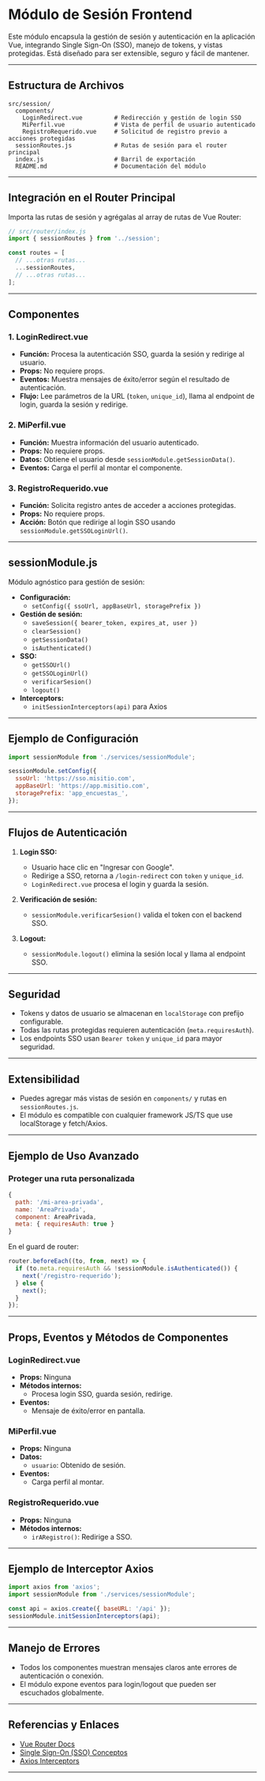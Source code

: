 # Módulo de Sesión Frontend

Este módulo encapsula la gestión de sesión y autenticación en la aplicación Vue, integrando Single Sign-On (SSO), manejo de tokens, y vistas protegidas. Está diseñado para ser extensible, seguro y fácil de mantener.

---

## Estructura de Archivos

```
src/session/
  components/
    LoginRedirect.vue         # Redirección y gestión de login SSO
    MiPerfil.vue              # Vista de perfil de usuario autenticado
    RegistroRequerido.vue     # Solicitud de registro previo a acciones protegidas
  sessionRoutes.js            # Rutas de sesión para el router principal
  index.js                    # Barril de exportación
  README.md                   # Documentación del módulo
```

---

## Integración en el Router Principal

Importa las rutas de sesión y agrégalas al array de rutas de Vue Router:

```js
// src/router/index.js
import { sessionRoutes } from '../session';

const routes = [
  // ...otras rutas...
  ...sessionRoutes,
  // ...otras rutas...
];
```

---

## Componentes

### 1. LoginRedirect.vue

- **Función:** Procesa la autenticación SSO, guarda la sesión y redirige al usuario.
- **Props:** No requiere props.
- **Eventos:** Muestra mensajes de éxito/error según el resultado de autenticación.
- **Flujo:** Lee parámetros de la URL (`token`, `unique_id`), llama al endpoint de login, guarda la sesión y redirige.

### 2. MiPerfil.vue

- **Función:** Muestra información del usuario autenticado.
- **Props:** No requiere props.
- **Datos:** Obtiene el usuario desde `sessionModule.getSessionData()`.
- **Eventos:** Carga el perfil al montar el componente.

### 3. RegistroRequerido.vue

- **Función:** Solicita registro antes de acceder a acciones protegidas.
- **Props:** No requiere props.
- **Acción:** Botón que redirige al login SSO usando `sessionModule.getSSOLoginUrl()`.

---

## sessionModule.js

Módulo agnóstico para gestión de sesión:

- **Configuración:**  
  - `setConfig({ ssoUrl, appBaseUrl, storagePrefix })`
- **Gestión de sesión:**  
  - `saveSession({ bearer_token, expires_at, user })`
  - `clearSession()`
  - `getSessionData()`
  - `isAuthenticated()`
- **SSO:**  
  - `getSSOUrl()`
  - `getSSOLoginUrl()`
  - `verificarSesion()`
  - `logout()`
- **Interceptors:**  
  - `initSessionInterceptors(api)` para Axios

---

## Ejemplo de Configuración

```js
import sessionModule from './services/sessionModule';

sessionModule.setConfig({
  ssoUrl: 'https://sso.misitio.com',
  appBaseUrl: 'https://app.misitio.com',
  storagePrefix: 'app_encuestas_',
});
```

---

## Flujos de Autenticación

1. **Login SSO:**  
   - Usuario hace clic en "Ingresar con Google".
   - Redirige a SSO, retorna a `/login-redirect` con `token` y `unique_id`.
   - `LoginRedirect.vue` procesa el login y guarda la sesión.

2. **Verificación de sesión:**  
   - `sessionModule.verificarSesion()` valida el token con el backend SSO.

3. **Logout:**  
   - `sessionModule.logout()` elimina la sesión local y llama al endpoint SSO.

---

## Seguridad

- Tokens y datos de usuario se almacenan en `localStorage` con prefijo configurable.
- Todas las rutas protegidas requieren autenticación (`meta.requiresAuth`).
- Los endpoints SSO usan `Bearer token` y `unique_id` para mayor seguridad.

---

## Extensibilidad

- Puedes agregar más vistas de sesión en `components/` y rutas en `sessionRoutes.js`.
- El módulo es compatible con cualquier framework JS/TS que use localStorage y fetch/Axios.

---

## Ejemplo de Uso Avanzado

### Proteger una ruta personalizada

```js
{
  path: '/mi-area-privada',
  name: 'AreaPrivada',
  component: AreaPrivada,
  meta: { requiresAuth: true }
}
```

En el guard de router:

```js
router.beforeEach((to, from, next) => {
  if (to.meta.requiresAuth && !sessionModule.isAuthenticated()) {
    next('/registro-requerido');
  } else {
    next();
  }
});
```

---

## Props, Eventos y Métodos de Componentes

### LoginRedirect.vue

- **Props:** Ninguna
- **Métodos internos:**  
  - Procesa login SSO, guarda sesión, redirige.
- **Eventos:**  
  - Mensaje de éxito/error en pantalla.

### MiPerfil.vue

- **Props:** Ninguna
- **Datos:**  
  - `usuario`: Obtenido de sesión.
- **Eventos:**  
  - Carga perfil al montar.

### RegistroRequerido.vue

- **Props:** Ninguna
- **Métodos internos:**  
  - `irARegistro()`: Redirige a SSO.

---

## Ejemplo de Interceptor Axios

```js
import axios from 'axios';
import sessionModule from './services/sessionModule';

const api = axios.create({ baseURL: '/api' });
sessionModule.initSessionInterceptors(api);
```

---

## Manejo de Errores

- Todos los componentes muestran mensajes claros ante errores de autenticación o conexión.
- El módulo expone eventos para login/logout que pueden ser escuchados globalmente.

---

## Referencias y Enlaces

- [Vue Router Docs](https://router.vuejs.org/)
- [Single Sign-On (SSO) Conceptos](https://auth0.com/docs/get-started/authentication-and-authorization-flow/sso)
- [Axios Interceptors](https://axios-http.com/docs/interceptors)

---
